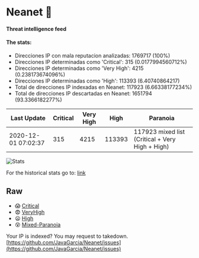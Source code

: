 # Neanet :hocho:
#### Threat intelligence feed
#### The stats:

- Direcciones IP con mala reputacion analizadas: 1769717 (100%)
- Direcciones IP determinadas como 'Critical':  315 (0.0177994560712%)
- Direcciones IP determinadas como 'Very High':  4215 (0.238173674096%)
- Direcciones IP determinadas como 'High':  113393 (6.40740864217)
- Total de direcciones IP indexadas en Neanet:  117923 (6.66338177234%)
- Total de direcciones IP descartadas en Neanet:  1651794 (93.3366182277%)

| Last Update | Critical | Very High | High | Paranoia |
| --- | --- | --- | --- | --- |
| 2020-12-01 07:02:37 | 315 | 4215 | 113393 | 117923 mixed list (Critical + Very High + High)|

![Stats](https://docs.google.com/spreadsheets/d/e/2PACX-1vSnaNMIXVabIpDJjufMlzH7poXnshF3mgd8Is1g9ytUEzVsP5my4Trn8f-xkoLLQ38xpL3HtmUexLo6/pubchart?oid=501124687&format=image)

For the historical stats go to: [link](/stats.csv)
## Raw
- :scream: [Critical](https://raw.githubusercontent.com/JavaGarcia/Neanet/master/blacklists/neanet_critical.txt)
- :fearful: [VeryHigh](https://raw.githubusercontent.com/JavaGarcia/Neanet/master/blacklists/neanet_veryHigh.txtt)
- :frowning: [High](https://raw.githubusercontent.com/JavaGarcia/Neanet/master/blacklists/neanet_high.txt)
- :dizzy_face: [Mixed-Paranoia](https://raw.githubusercontent.com/JavaGarcia/Neanet/master/blacklists/neanet_all.txt)


Your IP is indexed? You may request to takedown. [https://github.com/JavaGarcia/Neanet/issues](https://github.com/JavaGarcia/Neanet/issues)





















































































































































































































































































































































































































































































































































































































































































































































































































































































































































































































































































































































































































































































































































































































































































































































































































































































































































































































































































































































































































































































































































































































































































































































































































































































































































































































